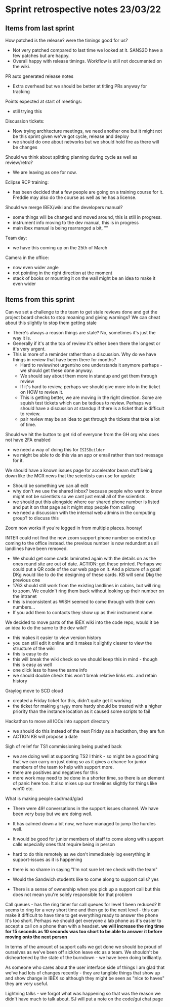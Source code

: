 # Sprint retrospective notes 23/03/22

## Items from last sprint

How patched is the release? were the timings good for us?
- Not very patched compared to last time we looked at it. SANS2D have a few patches but are happy.
- Overall happy with release timings. Workflow is still not documented on the wiki.

PR auto generated release notes
- Extra overhead but we should be better at titling PRs anyway for tracking

Points expected at start of meetings: 
- still trying this

Discussion tickets: 
- Now trying architecture meetings, we need another one but it might not be this sprint given we've got cycle, release and deploy
- we should do one about networks but we should hold fire as there will be changes

Should we think about splitting planning during cycle as well as review/retro? 
- We are leaving as one for now. 

Eclipse RCP training:
- has been decided that a few people are going on a training course for it. Freddie may also do the course as well as he has a license. 

Should we merge IBEX/wiki and the developers manual? 
- some things will be changed and moved around, this is still in progress. 
- instrument info moving to the dev manual, this is in progress
- main ibex manual is being rearranged a bit, "" 

Team day: 
- we have this coming up on the 25th of March

Camera in the office: 
- now even wider angle
- not pointing in the right direction at the moment 
- stack of books or mounting it on the wall might be an idea to make it even wider

## Items from this sprint

Can we set a challenge to the team to get stale reviews done and get the project board checks to stop moaning and giving warnings? 
We can cheat about this slightly to stop them getting stale
- There's always a reason things are stale? No, sometimes it's just the way it is. 
- Generally if it's at the top of review it's either been there the longest or it's very urgent.
- This is more of a reminder rather than a discussion. Why do we have things in review that have been there for months? 
  - Hard to review/not urgent/no one understands it anymore perhaps - we should get these done anyway.
  - We should say about them more in standup and get them through review
  - If it's hard to review, perhaps we should give more info in the ticket on HOW to review it.
  - This is getting better, we are moving in the right direction. Some are squish test tickets which can be tedious to review. Perhaps we should have a discussion at standup if there is a ticket that is difficult to review. 
  - pair review may be an idea to get through the tickets that take a lot of time. 

Should we hit the button to get rid of everyone from the GH org who does not have 2FA enabled
 - we need a way of doing this for `ISISBuilder`
 - we might be able to do this via an app or email rather than text message for it. 

We should have a known issues page for accelerator beam stuff being down like the MCR news that the scientists can use for update 
- Should be something we can all edit
- why don't we use the shared inbox? because people who want to know might not be scientists so we cant just email all of the scientists. 
- we should put this alongside where our shared phone number is listed and put it on that page as it might stop people from calling
- we need a discussion with the internal web admins in the computing group? to discuss this

Zoom now works if you're logged in from multiple places. hooray! 

INTER could not find the new zoom support phone number so ended up coming to the office instead. the previous number is now redundant as all landlines have been removed. 
- We should get some cards laminated again with the details on as the ones round site are out of date. ACTION: get these printed. Perhaps we could put a QR code of the our web page on it. And a picture of a goat! DKg would like to do the designing of these cards. KB will send Dkg the previous one
- 1763 should still work from the existing landlines in cabins, but will ring to zoom. We couldn't ring them back without looking up their number on the intranet
- this is inconsistent as WISH seemed to come through with their own numbers... 
- If you add them to contacts they show up as their instrument name.

We decided to move parts of the IBEX wiki into the code repo, would it be an idea to do the same to the dev wiki? 
- this makes it easier to view version history
- you can still edit it online and it makes it slightly clearer to view the structure of the wiki
- this is easy to do
- this will break the wiki check so we should keep this in mind - though this is easy as well 
- one click less to have the same info
- we should double check this won't break relative links etc. and retain history

Graylog move to SCD cloud
- created a Friday ticket for this, didn't quite get it working
- the ticket for making `graypy` more hardy should be treated with a higher priority than the instance location as it caused some scripts to fail

Hackathon to move all IOCs into support directory
- we should do this instead of the next Friday as a hackathon, they are fun
- ACTION KB will propose a date 


Sigh of relief for TS1 commissioning being pushed back
- we are doing well at supporting TS2 I think - so might be a good thing that we can carry on just doing so as it gives a chance for junior members of the team to help with support more.
- there are positives and negatives for this
- more work may need to be done in a shorter time, so there is an element of panic here too. It also mixes up our timelines slightly for things like win10 etc. 

What is making people sad/mad/glad 
- There were 49! conversations in the support issues channel. We have been very busy but we are doing well. 
- It has calmed down a bit now, we have managed to jump the hurdles well. 

- It would be good for junior members of staff to come along with support calls especially ones that require being in person 
- hard to do this remotely as we don't immediately log everything in support-issues as it is happening
- there is no shame in saying "I'm not sure let me check with the team"
- Would the Sandwich students like to come along to support calls? yes 
- There is a sense of ownership when you pick up a support call but this does not mean you're solely responsible for that problem

Call queues - has the ring timer for call queues for level 1 been reduced? It seems to ring for a very short time and then go to the next level - this can make it difficult to have time to get everything ready to answer the phone
It's too short. Perhaps we should get everyone a lab phone as it's easier to accept a call on a phone than with a headset. 
<b> we will increase the ring time for 15 seconds as 10 seconds was too short to be able to answer it before moving onto the next person </b>

In terms of the amount of support calls we got done we should be proud of ourselves as we've been off sick/on leave etc as a team. We shouldn't be disheartened by the state of the burndown - we have been doing brilliantly. 

As someone who cares about the user interface side of things I am glad that we've had lots of changes recently - they are tangible things that show up and show change in IBEX so although they might be seen as "nice to haves" they are very useful. 

Lightning talks - we forgot what was happening so that was the reason we didn't have much to talk about. SJ will put a note on the code/gui chat page
